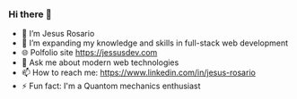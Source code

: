 ### Hi there 👋



- 🔭 I’m Jesus Rosario
- 🌱 I’m expanding my knowledge and skills in full-stack web development
- 🌐 Polfolio site https://jessusdev.com
- 💬 Ask me about modern web technologies
- 📫 How to reach me: https://www.linkedin.com/in/jesus-rosario
- ⚡ Fun fact: I'm a Quantom mechanics enthusiast

